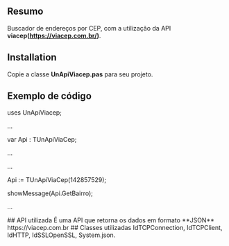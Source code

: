 ## Resumo
Buscador de endereços por CEP, com a utilização da API **viacep(https://viacep.com.br/)**.
## Installation
Copie a classe **UnApiViacep.pas** para seu projeto.
## Exemplo de código
<p>uses UnApiViacep;</p>
<p>...</p>
<p>var Api : TUnApiViaCep;</p>
<p>...</p>
<p>...</p>
<p>Api := TUnApiViaCep(142857529); </p>
<p>showMessage(Api.GetBairro);</p>
<p>...</p>
## API utilizada
É uma API que retorna os dados em formato **JSON** https://viacep.com.br
## Classes utilizadas
IdTCPConnection, IdTCPClient, IdHTTP, IdSSLOpenSSL, System.json.  
